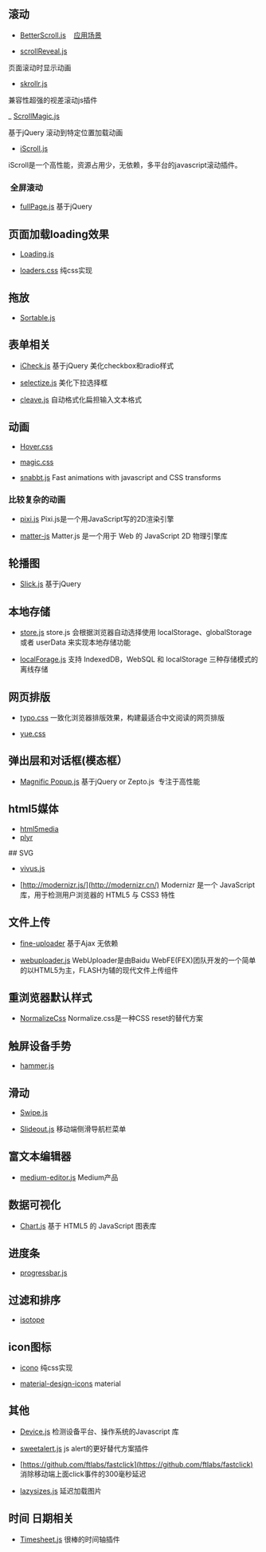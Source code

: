 ##  滚动
- [BetterScroll.js](https://ustbhuangyi.github.io/better-scroll/#/examples/index-view)    [应用场景](https://github.com/DDFE/DDFE-blog/issues/22)


- [scrollReveal.js](https://scrollrevealjs.org/)

 页面滚动时显示动画


- [skrollr.js](https://github.com/Prinzhorn/skrollr)

 兼容性超强的视差滚动js插件


_ [ScrollMagic.js](https://github.com/janpaepke/ScrollMagic)

 基于jQuery 滚动到特定位置加载动画


- [iScroll.js](http://wiki.jikexueyuan.com/project/iscroll-5/)

 iScroll是一个高性能，资源占用少，无依赖，多平台的javascript滚动插件。


###  全屏滚动
- [fullPage.js](https://github.com/alvarotrigo/fullPage.js)
 基于jQuery

## 页面加载loading效果
- [Loading.js](https://github.com/jxnblk/loading)

- [loaders.css](https://github.com/ConnorAtherton/loaders.css)
 纯css实现

## 拖放
- [Sortable.js](https://segmentfault.com/a/1190000008209715)



## 表单相关
- [iCheck.js](http://icheck.fronteed.com/)  基于jQuery
 美化checkbox和radio样式

- [selectize.js](https://github.com/selectize/selectize.js)
  美化下拉选择框
  
- [cleave.js](https://nosir.github.io/cleave.js/)
 自动格式化扁担输入文本格式
 
## 动画
- [Hover.css](http://ianlunn.github.io/Hover/)
- [magic.css](https://minimamente.com/example/magic_animations/)

- [snabbt.js](https://daniel-lundin.github.io/snabbt.js/)
  Fast animations with javascript and CSS transforms 

### 比较复杂的动画
- [pixi.js](https://github.com/pixijs/pixi.js)
 Pixi.js是一个用JavaScript写的2D渲染引擎

- [matter-js](http://brm.io/matter-js/)
Matter.js 是一个用于 Web 的 JavaScript 2D 物理引擎库


## 轮播图
- [Slick.js](https://kenwheeler.github.io/slick/)
 基于jQuery

## 本地存储
- [store.js](https://github.com/marcuswestin/store.js)
 store.js 会根据浏览器自动选择使用 localStorage、globalStorage 或者 userData 来实现本地存储功能

- [localForage.js](https://github.com/localForage/localForage)
 支持 IndexedDB，WebSQL 和 localStorage 三种存储模式的离线存储

## 网页排版
- [typo.css](https://typo.sofi.sh/)
 一致化浏览器排版效果，构建最适合中文阅读的网页排版

- [yue.css](http://lab.lepture.com/yue.css/)

## 弹出层和对话框(模态框）
- [Magnific Popup.js](https://github.com/dimsemenov/Magnific-Popup)
 基于jQuery or Zepto.js  专注于高性能

## html5媒体
- [html5media](https://github.com/etianen/html5media)
- [plyr](https://github.com/sampotts/plyr)

## SVG
- [vivus.js](http://maxwellito.github.io/vivus/)

- [http://modernizr.js/](http://modernizr.cn/)
Modernizr 是一个 JavaScript 库，用于检测用户浏览器的 HTML5 与 CSS3 特性

## 文件上传
- [fine-uploader](https://github.com/FineUploader/fine-uploader)
 基于Ajax 无依赖
 
- [webuploader.js](http://fex.baidu.com/webuploader/)
 WebUploader是由Baidu WebFE(FEX)团队开发的一个简单的以HTML5为主，FLASH为辅的现代文件上传组件

## 重浏览器默认样式
- [NormalizeCss](http://jerryzou.com/posts/aboutNormalizeCss/)
 Normalize.css是一种CSS reset的替代方案

## 触屏设备手势
- [hammer.js](http://hammerjs.github.io/)

## 滑动
- [Swipe.js](https://lyfeyaj.github.io/swipe/)

- [Slideout.js](https://slideout.js.org/)
 移动端侧滑导航栏菜单

## 富文本编辑器
- [medium-editor.js](https://github.com/yabwe/medium-editor)
 Medium产品

## 数据可视化
- [Chart.js](http://chartjs.cn/)
 基于 HTML5 的 JavaScript 图表库

## 进度条
- [progressbar.js](https://github.com/kimmobrunfeldt/progressbar.js)

## 过滤和排序
- [isotope](https://github.com/metafizzy/isotope)

## icon图标
- [icono](https://saeedalipoor.github.io/icono/)
 纯css实现

- [material-design-icons](https://github.com/google/material-design-icons)
 material

## 其他
- [Device.js](https://segmentfault.com/a/1190000000373735)
检测设备平台、操作系统的Javascript 库

- [sweetalert.js](https://github.com/t4t5/sweetalert)
 js alert的更好替代方案插件

- [https://github.com/ftlabs/fastclick](https://github.com/ftlabs/fastclick)
 消除移动端上面click事件的300毫秒延迟

- [lazysizes.js](https://github.com/aFarkas/lazysizes)
 延迟加载图片

## 时间 日期相关
- [Timesheet.js](https://segmentfault.com/a/1190000002581952)
 很棒的时间轴插件
